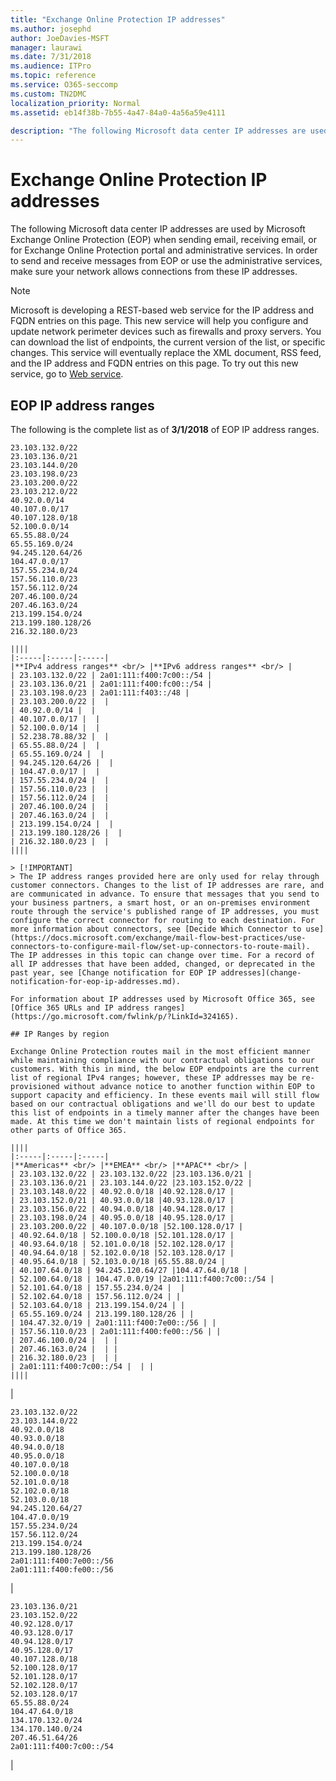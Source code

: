 ```yaml
---
title: "Exchange Online Protection IP addresses"
ms.author: josephd
author: JoeDavies-MSFT
manager: laurawi
ms.date: 7/31/2018
ms.audience: ITPro
ms.topic: reference
ms.service: O365-seccomp
ms.custom: TN2DMC
localization_priority: Normal
ms.assetid: eb14f38b-7b55-4a47-84a0-4a56a59e4111

description: "The following Microsoft data center IP addresses are used by Microsoft Exchange Online Protection (EOP) when sending email, receiving email, or for Exchange Online Protection portal and administrative services. In order to send and receive messages from EOP or use the administrative services, make sure your network allows connections from these IP addresses."
---
```


# Exchange Online Protection IP addresses

The following Microsoft data center IP addresses are used by Microsoft Exchange Online Protection (EOP) when sending email, receiving email, or for Exchange Online Protection portal and administrative services. In order to send and receive messages from EOP or use the administrative services, make sure your network allows connections from these IP addresses.
 
> [!NOTE]
> Microsoft is developing a REST-based web service for the IP address and FQDN entries on this page. This new service will help you configure and update network perimeter devices such as firewalls and proxy servers. You can download the list of endpoints, the current version of the list, or specific changes. This service will eventually replace the XML document, RSS feed, and the IP address and FQDN entries on this page. To try out this new service, go to [Web service](https://support.office.com/article/managing-office-365-endpoints-99cab9d4-ef59-4207-9f2b-3728eb46bf9a#webservice). 
 
## EOP IP address ranges

The following is the complete list as of **3/1/2018** of EOP IP address ranges. 
  
```
23.103.132.0/22
23.103.136.0/21
23.103.144.0/20
23.103.198.0/23
23.103.200.0/22
23.103.212.0/22
40.92.0.0/14
40.107.0.0/17
40.107.128.0/18
52.100.0.0/14
65.55.88.0/24
65.55.169.0/24
94.245.120.64/26
104.47.0.0/17
157.55.234.0/24
157.56.110.0/23
157.56.112.0/24
207.46.100.0/24
207.46.163.0/24
213.199.154.0/24
213.199.180.128/26
216.32.180.0/23

||||
|:-----|:-----|:-----|
|**IPv4 address ranges** <br/> |**IPv6 address ranges** <br/> |
| 23.103.132.0/22 | 2a01:111:f400:7c00::/54 |
| 23.103.136.0/21 | 2a01:111:f400:fc00::/54 |
| 23.103.198.0/23 | 2a01:111:f403::/48 |
| 23.103.200.0/22 |  |
| 40.92.0.0/14 |  |
| 40.107.0.0/17 |  |
| 52.100.0.0/14 |  |
| 52.238.78.88/32 |  |
| 65.55.88.0/24 |  |
| 65.55.169.0/24 |  |
| 94.245.120.64/26 |  |
| 104.47.0.0/17 |  |
| 157.55.234.0/24 |  |
| 157.56.110.0/23 |  |
| 157.56.112.0/24 |  |
| 207.46.100.0/24 |  |
| 207.46.163.0/24 |  |
| 213.199.154.0/24 |  |
| 213.199.180.128/26 |  |
| 216.32.180.0/23 |  |
||||
 
> [!IMPORTANT]
> The IP address ranges provided here are only used for relay through customer connectors. Changes to the list of IP addresses are rare, and are communicated in advance. To ensure that messages that you send to your business partners, a smart host, or an on-premises environment route through the service's published range of IP addresses, you must configure the correct connector for routing to each destination. For more information about connectors, see [Decide Which Connector to use](https://docs.microsoft.com/exchange/mail-flow-best-practices/use-connectors-to-configure-mail-flow/set-up-connectors-to-route-mail).  The IP addresses in this topic can change over time. For a record of all IP addresses that have been added, changed, or deprecated in the past year, see [Change notification for EOP IP addresses](change-notification-for-eop-ip-addresses.md). 
 
For information about IP addresses used by Microsoft Office 365, see [Office 365 URLs and IP address ranges](https://go.microsoft.com/fwlink/p/?LinkId=324165).
 
## IP Ranges by region

Exchange Online Protection routes mail in the most efficient manner while maintaining compliance with our contractual obligations to our customers. With this in mind, the below EOP endpoints are the current list of regional IPv4 ranges; however, these IP addresses may be re-provisioned without advance notice to another function within EOP to support capacity and efficiency. In these events mail will still flow based on our contractual obligations and we'll do our best to update this list of endpoints in a timely manner after the changes have been made. At this time we don't maintain lists of regional endpoints for other parts of Office 365.
 
||||
|:-----|:-----|:-----|
|**Americas** <br/> |**EMEA** <br/> |**APAC** <br/> |
| 23.103.132.0/22 | 23.103.132.0/22 |23.103.136.0/21 |
| 23.103.136.0/21 | 23.103.144.0/22 |23.103.152.0/22 |
| 23.103.148.0/22 | 40.92.0.0/18 |40.92.128.0/17 |
| 23.103.152.0/21 | 40.93.0.0/18 |40.93.128.0/17 |
| 23.103.156.0/22 | 40.94.0.0/18 |40.94.128.0/17 |
| 23.103.198.0/24 | 40.95.0.0/18 |40.95.128.0/17 |
| 23.103.200.0/22 | 40.107.0.0/18 |52.100.128.0/17 |
| 40.92.64.0/18 | 52.100.0.0/18 |52.101.128.0/17 |
| 40.93.64.0/18 | 52.101.0.0/18 |52.102.128.0/17 |
| 40.94.64.0/18 | 52.102.0.0/18 |52.103.128.0/17 |
| 40.95.64.0/18 | 52.103.0.0/18 |65.55.88.0/24 |
| 40.107.64.0/18 | 94.245.120.64/27 |104.47.64.0/18 |
| 52.100.64.0/18 | 104.47.0.0/19 |2a01:111:f400:7c00::/54 |
| 52.101.64.0/18 | 157.55.234.0/24 |  |
| 52.102.64.0/18 | 157.56.112.0/24 | |
| 52.103.64.0/18 | 213.199.154.0/24 | |
| 65.55.169.0/24 | 213.199.180.128/26 | |
| 104.47.32.0/19 | 2a01:111:f400:7e00::/56 | |
| 157.56.110.0/23 | 2a01:111:f400:fe00::/56 | |
| 207.46.100.0/24 |  | |
| 207.46.163.0/24 |  | |
| 216.32.180.0/23 |  | |
| 2a01:111:f400:7c00::/54 |  | |
||||

```

|
```
23.103.132.0/22
23.103.144.0/22
40.92.0.0/18
40.93.0.0/18
40.94.0.0/18
40.95.0.0/18
40.107.0.0/18
52.100.0.0/18
52.101.0.0/18
52.102.0.0/18
52.103.0.0/18
94.245.120.64/27
104.47.0.0/19
157.55.234.0/24
157.56.112.0/24
213.199.154.0/24
213.199.180.128/26
2a01:111:f400:7e00::/56
2a01:111:f400:fe00::/56

```

|
```
23.103.136.0/21
23.103.152.0/22
40.92.128.0/17
40.93.128.0/17
40.94.128.0/17
40.95.128.0/17
40.107.128.0/18
52.100.128.0/17
52.101.128.0/17
52.102.128.0/17
52.103.128.0/17
65.55.88.0/24
104.47.64.0/18
134.170.132.0/24
134.170.140.0/24
207.46.51.64/26
2a01:111:f400:7c00::/54	

```

|
 